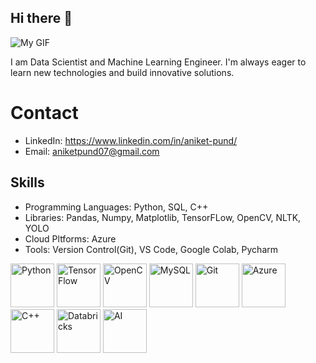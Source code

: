 ## Hi there 👋
![My GIF](https://github.com/aniketpund1807/aniket/blob/main/My%20GIF.gif)

I am Data Scientist and Machine Learning Engineer. I'm always eager to learn new technologies and build innovative solutions.

# Contact
* LinkedIn: https://www.linkedin.com/in/aniket-pund/
* Email: aniketpund07@gmail.com

## Skills
* Programming Languages: Python, SQL, C++
* Libraries: Pandas, Numpy, Matplotlib, TensorFLow, OpenCV, NLTK, YOLO
* Cloud Pltforms: Azure
* Tools: Version Control(Git), VS Code, Google Colab, Pycharm

<img src="https://imgcdn.stablediffusionweb.com/2024/10/8/4d96a4cd-90d1-4053-9b9b-aa3d03ba158a.jpg" alt="Python" width="70" height="70"> <img src="https://uxwing.com/wp-content/themes/uxwing/download/brands-and-social-media/google-tensorflow-icon.png" alt="TensorFlow" width="70" height="70"> <img src="https://static-00.iconduck.com/assets.00/opencv-icon-1657x2048-3wu3ib6x.png" alt="OpenCV" width="70" height="70"> <img src="https://upload.wikimedia.org/wikipedia/labs/8/8e/Mysql_logo.png" alt="MySQL" width="70" height="70">
<img src="https://static-00.iconduck.com/assets.00/git-icon-2048x2048-juzdf1l5.png" alt="Git" width="70" height="70">
<img src="https://encrypted-tbn0.gstatic.com/images?q=tbn:ANd9GcSuZr_fCzpvLkG7vOInbfb6wxGZwWdSfFxQEw&s" alt="Azure" width="70" height="70">
<img src="https://cdn-icons-png.flaticon.com/512/6132/6132222.png" alt="C++" width="70" height="70">
<img src="https://logowik.com/content/uploads/images/databricks6383.jpg" alt="Databricks" width="70" height="70">
<img src="https://encrypted-tbn0.gstatic.com/images?q=tbn:ANd9GcTJyzxULWngfNdWmVeMR7M3qFg5qSbJIadBDg&s" alt="AI" width="70" height="70">






 

